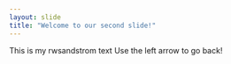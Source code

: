 ```yaml
---
layout: slide
title: "Welcome to our second slide!"
---
```

This is my rwsandstrom text
Use the left arrow to go back!
